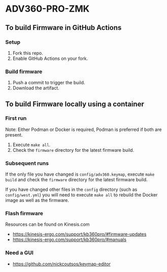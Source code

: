 # ADV360-PRO-ZMK

## To build Firmware in GitHub Actions

### Setup

1. Fork this repo.
2. Enable GitHub Actions on your fork.

### Build firmware

1. Push a commit to trigger the build.
2. Download the artifact.

## To build Firmware locally using a container

### First run

Note: Either Podman or Docker is required, Podman is preferred if both are present.

1. Execute `make all`.
2. Check the `firmware` directory for the latest firmware build.

### Subsequent runs

If the only file you have changed is `config/adv360.keymap`, execute `make build` and check the `firmware` directory for the latest firmware build.

If you have changed other files in the `config` directory (such as `config/west.yml`) you will need to execute `make all` to rebuild the Docker image as well as the firmware.

### Flash firmware

Resources can be found on Kinesis.com
* https://kinesis-ergo.com/support/kb360pro/#firmware-updates
* https://kinesis-ergo.com/support/kb360pro/#manuals

### Need a GUI
* https://github.com/nickcoutsos/keymap-editor